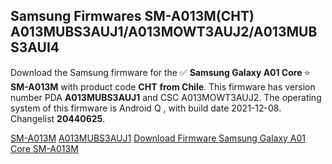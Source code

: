 <h2>Samsung Firmwares SM-A013M(CHT) A013MUBS3AUJ1/A013MOWT3AUJ2/A013MUBS3AUI4</h2>
Download the Samsung firmware for the ✅ <strong>Samsung Galaxy A01 Core </strong> ⭐ <strong>SM-A013M</strong> with product code <strong>CHT</strong> <strong> from Chile</strong>. This firmware has version number PDA <strong>A013MUBS3AUJ1</strong> and CSC A013MOWT3AUJ2. The operating system of this firmware is Android Q , with build date 2021-12-08. Changelist <strong>20440625</strong>.


[SM-A013M](https://samfirm.shop/samsung/model/SM-A013M)
[A013MUBS3AUJ1](https://samfirm.shop/samsung/pda/A013MUBS3AUJ1)
[Download Firmware Samsung Galaxy A01 Core SM-A013M](https://samfirm.shop/samsung/firmware/481252)
